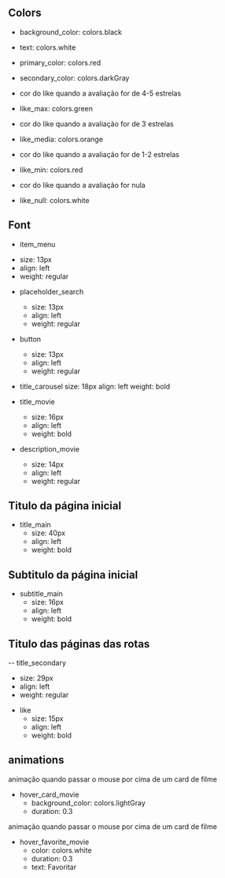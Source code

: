 ## Colors
- background_color: colors.black
- text: colors.white

- primary_color: colors.red
- secondary_color: colors.darkGray

- cor do like quando a avaliação for de 4-5 estrelas
- like_max: colors.green

- cor do like quando a avaliação for de 3 estrelas
- like_media: colors.orange

- cor do like quando a avaliação for de 1-2 estrelas
- like_min: colors.red

- cor do like quando a avaliação for nula
- like_null: colors.white

## Font

- item_menu
 * size: 13px
 * align: left
 * weight: regular

- placeholder_search
  * size: 13px
  * align: left
  * weight: regular

- button
  * size: 13px
  * align: left
  * weight: regular

- title_carousel
  size: 18px
  align: left
  weight: bold

- title_movie
  * size: 16px
  * align: left
  * weight: bold

- description_movie
  * size: 14px
  * align: left
  * weight: regular

## Titulo da página inicial

- title_main
  * size: 40px
  * align: left
  * weight: bold

## Subtitulo da página inicial 

- subtitle_main
  * size: 16px
  * align: left
  * weight: bold

## Titulo das páginas das rotas 

-- title_secondary
  * size: 29px
  * align: left
  * weight: regular

- like
  * size: 15px
  * align: left
  * weight: bold

## animations

  animação quando passar o mouse por cima de um card de filme
  - hover_card_movie
    * background_color: colors.lightGray
    * duration: 0.3
  
  animação quando passar o mouse por cima de um card de filme
  
  - hover_favorite_movie
    * color: colors.white
    * duration: 0.3
    * text: Favoritar
